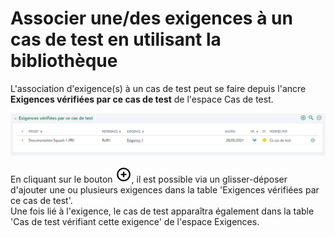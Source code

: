 # Associer une/des exigences à un cas de test en utilisant la bibliothèque

L'association d'exigence(s) à un cas de test peut se faire depuis l'ancre **Exigences vérifiées par ce cas de test** de l'espace Cas de test.

![Exigences vérifiées par le cas de test](resources/exigences-verifieesFR.png) 

En cliquant sur le bouton ![Ajouter](resources/add.png), il est possible via un glisser-déposer d'ajouter une ou plusieurs exigences dans la table 'Exigences vérifiées par ce cas de test'.  
Une fois lié à l'exigence, le cas de test apparaîtra également dans la table 'Cas de test vérifiant cette exigence' de l'espace Exigences.